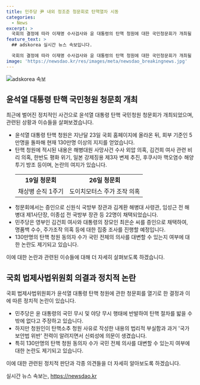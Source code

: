 ```yaml
---
title: 민주당 尹 내외 정조준 청문회로 탄핵열차 시동
categories:
  - News
excerpt: >
  국회의 결정에 따라 이재명 수사검사와 윤 대통령의 탄핵 청원에 대한 국민청문회가 개최될 예정이다. 청문회는 헌정사상 처음으로 이 대상에 대해 열리며, 여당은 대통령의 내외에 대한 혐의를 조사하고자 하고 있다. 논란은 청원인의 법적 부재 및 국민의 대표성에 대한 것이며, 국민청원에 대한 국회 결정은 계속해서 갈등을 야기하고 있다. 윤 대통령에 대한 탄핵 청원은 130만명이 동의하였으며, 이와 관련한 정치적 논의가 진행 중이다.
feature_text: >
  ## adskorea 실시간 뉴스 속보입니다.

  국회의 결정에 따라 이재명 수사검사와 윤 대통령의 탄핵 청원에 대한 국민청문회가 개최될 예정이다. 청문회는 헌정사상 처음으로 이 대상에 대해 열리며, 여당은 대통령의 내외에 대한 혐의를 조사하고자 하고 있다. 논란은 청원인의 법적 부재 및 국민의 대표성에 대한 것이며, 국민청원에 대한 국회 결정은 계속해서 갈등을 야기하고 있다. 윤 대통령에 대한 탄핵 청원은 130만명이 동의하였으며, 이와 관련한 정치적 논의가 진행 중이다.
image: 'https://newsdao.kr/res/images/meta/newsdao_breakingnews.jpg'
---
```


<p><img src="https://newsdao.kr/res/images/meta/newsdao_breakingnews.jpg" alt="adskorea 속보" /></p>

<h2 data-ke-size="size26">윤석열 대통령 탄핵 국민청원 청문회 개최</h2>

<p data-ke-size="size16">최근에 벌어진 정치적인 사건으로 윤석열 대통령 탄핵 국민청원 청문회가 개최되었으며, 관련된 상황과 이슈들을 살펴보겠습니다. </p>

<ul>
  <li>윤석열 대통령 탄핵 청원은 지난달 23일 국회 홈페이지에 올라온 뒤, 회부 기준인 5만명을 돌파해 현재 130만명 이상의 지지를 얻었습니다.</li>
  <li>탄핵 청원에 적시된 내용은 해병대원 사망사건 수사 외압 의혹, 김건희 여사 관련 비리 의혹, 한반도 평화 위기, 일본 강제징용 제3자 변제 추진, 후쿠시마 핵오염수 해양 투기 방조 등이며, 논란의 여지가 있습니다. </li>
  <table>
    <tr>
      <td style="text-align: center; height: 17px;"><b>19일 청문회</b></td>
      <td style="text-align: center; height: 17px;"><b>26일 청문회</b></td>
    </tr>
    <tr>
      <td style="text-align: center; height: 17px;">채상병 순직 1주기</td>
      <td style="text-align: center; height: 17px;">도이치모터스 주가 조작 의혹</td>
    </tr>
  </table>
  <li>청문회에서는 증인으로 신원식 국방부 장관과 김계환 해병대 사령관, 임성근 전 해병대 제1사단장, 이종섭 전 국방부 장관 등 22명이 채택되었습니다. </li>
  <li>민주당은 영부인 김건희 여사와 대통령의 장모인 최은순 씨를 증인으로 채택하여, 명품백 수수, 주가조작 의혹 등에 대한 집중 조사를 진행할 예정입니다. </li>
  <li>130만명의 탄핵 청원 동의자 수가 국민 전체의 의사를 대변할 수 있는지 여부에 대한 논란도 제기되고 있습니다.</li>
</ul>

<p data-ke-size="size16">이에 대한 논란과 관련된 이슈들에 대해 더 자세히 살펴보도록 하겠습니다. </p>

<h2 data-ke-size="size26">국회 법제사법위원회 의결과 정치적 논란</h2>

<p data-ke-size="size16">국회 법제사법위원회가 윤석열 대통령 탄핵 청원에 관한 청문회를 열기로 한 결정과 이에 따른 정치적 논란이 있습니다.</p>

<ul>
  <li>민주당은 윤 대통령의 국민 무시 및 야당 무시 행태에 반발하여 탄핵 절차를 밟을 수밖에 없다고 주장하고 있습니다. </li>
  <li>하지만 청원인이 탄핵소추 청원 사유로 작성한 내용의 법리적 부실함과 과거 '국가보안법 위반' 전력이 알려지면서 신뢰성에 의문이 생겼습니다.</li>
  <li>특히 130만명의 탄핵 청원 동의자 수가 국민 전체 의사를 대변할 수 있는지 여부에 대한 논란도 제기되고 있습니다.</li>
</ul>

<p data-ke-size="size16">이에 대한 관련된 정치적 판단과 각종 의견들을 더 자세히 알아보도록 하겠습니다. </p>
실시간 뉴스 속보는, <a href="https://newsdao.kr" rel="dofollow">https://newsdao.kr</a>


